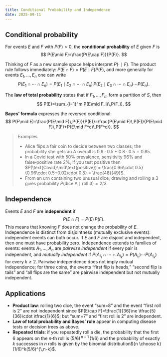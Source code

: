 ```yaml
---
title: Conditional Probability and Independence
date: 2025-09-11
---
```


## Conditional probability

For events $E$ and $F$ with $P(F)>0$, the **conditional probability** of $E$ given $F$ is
$$
P(E\mid F)=\frac{P(E\cap F)}{P(F)}.
$$

Thinking of $F$ as a new sample space helps interpret $P(\cdot\mid F)$.  The product rule follows immediately: $P(E\cap F)=P(E\mid F)P(F)$, and more generally for events $E_1,\dots,E_n$ one can write
$$
P(E_1\cap\cdots\cap E_n)=P(E_1\mid E_2\cap\cdots\cap E_n)\,P(E_2\mid E_3\cap\cdots\cap E_n)\cdots P(E_n).
$$

The **law of total probability** states that if $F_1,\dots,F_m$ form a partition of $S$, then
$$
P(E)=\sum_{i=1}^m P(E\mid F_i)\,P(F_i).
$$

**Bayes’ formula** expresses the reversed conditional:
$$
P(F\mid E)=\frac{P(E\mid F)\,P(F)}{P(E)}=\frac{P(E\mid F)\,P(F)}{P(E\mid F)\,P(F)+P(E\mid F^c)\,P(F^c)}.
$$

> Examples
> - Alice flips a fair coin to decide between two classes; the probability she gets an A overall is $0.9\cdot 0.5 + 0.8\cdot 0.5=0.85$.
> - In a Covid test with 50% prevalence, sensitivity 96% and false‑positive rate 2%, if you test positive then $P(\text{Covid}\mid\text{positive}) = \frac{0.96\cdot 0.5}{0.96\cdot 0.5+0.02\cdot 0.5} = \frac{48}{49}$.
> - From an urn containing two unusual dice, drawing and rolling a 3 gives probability $P(\text{dice A}\mid\text{roll 3})=2/3$.

## Independence

Events $E$ and $F$ are **independent** if 
$$
P(E\cap F)=P(E)\,P(F).
$$
This means that knowing $F$ does not change the probability of $E$.  Independence is distinct from disjointness (mutually exclusive events): independent events can both occur.  If $E$ and $F$ are disjoint and independent, then one must have probability zero.  Independence extends to families of events: events $A_1,\dots,A_n$ are *pairwise independent* if every pair is independent, and *mutually independent* if $P(A_{i_1}\cap\cdots\cap A_{i_k})=P(A_{i_1})\cdots P(A_{i_k})$ for every $k\ge 2$.  Pairwise independence does not imply mutual independence; for three coins, the events “first flip is heads,” “second flip is tails” and “all flips are the same” are pairwise independent but not mutually independent.

## Applications

- **Product law**: rolling two dice, the event “sum=8” and the event “first roll is 2” are not independent since $P(E\cap F)=\tfrac{1}{36}\ne \tfrac{5}{36}\cdot \tfrac{1}{6}$; but “sum=7” and “first roll is 2” are independent.
- **Law of total probability and Bayes’ rule** appear in computing disease tests or decision trees as above.
- **Repeated trials**: if you repeatedly roll a die, the probability that the first 6 appears on the $n$‑th roll is $(5/6)^{\,n-1}\,(1/6)$ and the probability of exactly $k$ successes in $n$ rolls is given by the binomial distribution${n \choose k}(1/6)^k(5/6)^{\,n-k}$.

